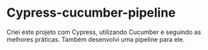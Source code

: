 # Cypress-cucumber-pipeline
   Criei este projeto com Cypress, utilizando Cucumber e seguindo as melhores práticas. Também desenvolvi uma pipeline para ele.
